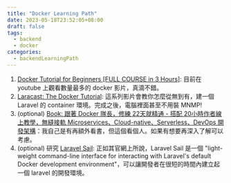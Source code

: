 ```yaml
---
title: "Docker Learning Path"
date: 2023-05-18T23:52:05+08:00
draft: false
tags:
  - backend
  - docker 
categories:
  - backendLearningPath
---
```


1. [Docker Tutorial for Beginners [FULL COURSE in 3 Hours]](https://youtu.be/3c-iBn73dDE): 目前在 youtube 上觀看數量最多的 docker 影片，真滴不錯。
2. [Laracast: The Docker Tutorial](https://laracasts.com/series/the-docker-tutorial): 這系列影片會教你怎麼從無到有，建一個 Laravel 的 container 環境。完成之後，電腦裡面甚至不用裝 MNMP!
3. (optional) [Book: 跟著 Docker 隊長，修練 22天就精通 - 搭配 20小時作者線上教學，無縫接軌 Microservices、Cloud-native、Serverless、DevOps 開發架構](https://www.tenlong.com.tw/products/9789863126799?list_name=srh)：我自己是有再額外看書，但這個看個人。如果有想要再深入了解可以考慮。
4. (optional) 研究 [Laravel Sail](https://laravel.com/docs/10.x/sail): 正如其官網上所說，Laravel Sail 是一個 "light-weight command-line interface for interacting with Laravel's default Docker development environment"，可以讓開發者在很短的時間內建立起一個 laravel 的開發環境。